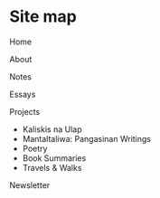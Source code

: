 # Site map

Home

About

Notes

Essays

Projects

- Kaliskis na Ulap
- Mantaltaliwa: Pangasinan Writings
- Poetry
- Book Summaries
- Travels & Walks

Newsletter

